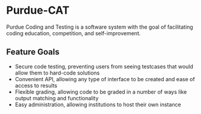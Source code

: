 # Purdue-CAT
Purdue Coding and Testing is a software system with the goal of facilitating coding education, competition, and self-improvement.
## Feature Goals
- Secure code testing, preventing users from seeing testcases that would allow them to hard-code solutions
- Convenient API, allowing any type of interface to be created and ease of access to results
- Flexible grading, allowing code to be graded in a number of ways like output matching and functionality
- Easy administration, allowing institutions to host their own instance
